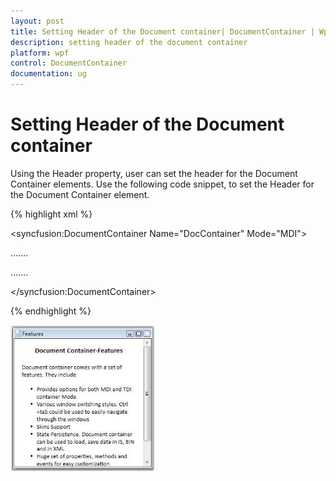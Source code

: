 ```yaml
---
layout: post
title: Setting Header of the Document container| DocumentContainer | Wpf | Syncfusion
description: setting header of the document container
platform: wpf
control: DocumentContainer
documentation: ug
---
```


# Setting Header of the Document container

Using the Header property, user can set the header for the Document Container elements. Use the following code snippet, to set the Header for the Document Container element.



{% highlight xml %}



<!-- Adding Document Container -->

<syncfusion:DocumentContainer Name="DocContainer"  Mode="MDI">

<FlowDocumentScrollViewer syncfusion:DocumentContainer.Header="Features">

</FlowDocumentScrollViewer>

…....

…....

</syncfusion:DocumentContainer>

{% endhighlight %}

![](Setting-Header-of-the-Document-container_images/Setting-Header-of-the-Document-container_img1.jpeg)



